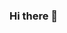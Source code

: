 ### Hi there 👋

<!--
**Aigle-Noir123/Aigle-Noir123** is a ✨ _special_ ✨ repository because its `README.md` (this file) appears on your GitHub profile.

Here are some ideas to get you started:

- 🔭 I’m currently working on Iradium PvP faction
- 🌱 I’m currently learning JavaScript
- 📫 How to reach me: Discord (Aigle Noir#0001)
-->
